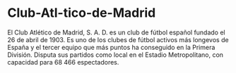 # Club-Atl-tico-de-Madrid
El Club Atlético de Madrid, S. A. D. es un club de fútbol español fundado el 26 de abril de 1903. Es uno de los clubes de fútbol activos más longevos de España y el tercer equipo que más puntos ha conseguido en la Primera División. Disputa sus partidos como local en el Estadio Metropolitano, con capacidad para 68 466 espectadores.
